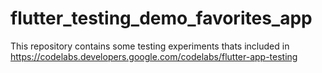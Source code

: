 # flutter_testing_demo_favorites_app
 This repository contains some testing experiments thats included in https://codelabs.developers.google.com/codelabs/flutter-app-testing
